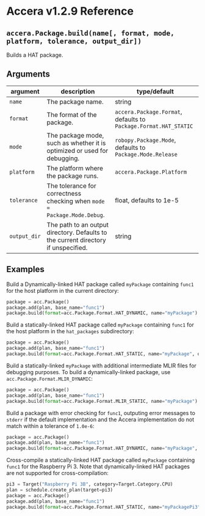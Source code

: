 [//]: # (Project: Accera)
[//]: # (Version: v1.2.9)

# Accera v1.2.9 Reference

## `accera.Package.build(name[, format, mode, platform, tolerance, output_dir])`
Builds a HAT package.

## Arguments

argument | description | type/default
--- | --- | ---
`name` | The package name. | string
`format` | The format of the package. | `accera.Package.Format`, defaults to `Package.Format.HAT_STATIC`
`mode` | The package mode, such as whether it is optimized or used for debugging. | `robopy.Package.Mode`, defaults to `Package.Mode.Release`
`platform` | The platform where the package runs. | `accera.Package.Platform`
`tolerance` | The tolerance for correctness checking when `mode = Package.Mode.Debug`. | float, defaults to 1e-5
`output_dir` | The path to an output directory. Defaults to the current directory if unspecified. | string

## Examples

Build a Dynamically-linked HAT package called `myPackage` containing `func1` for the host platform in the current directory:

```python
package = acc.Package()
package.add(plan, base_name="func1")
package.build(format=acc.Package.Format.HAT_DYNAMIC, name="myPackage")
```

Build a statically-linked HAT package called `myPackage` containing `func1` for the host platform in the `hat_packages` subdirectory:

```python
package = acc.Package()
package.add(plan, base_name="func1")
package.build(format=acc.Package.Format.HAT_STATIC, name="myPackage", output_dir="hat_packages")
```

Build a statically-linked `myPackage` with additional intermediate MLIR files for debugging purposes. To build a dynamically-linked package, use `acc.Package.Format.MLIR_DYNAMIC`:

```python
package = acc.Package()
package.add(plan, base_name="func1")
package.build(format=acc.Package.Format.MLIR_STATIC, name="myPackage")
```

Build a package with error checking for `func1`, outputing error messages to `stderr` if the default implementation and the Accera implementation do not match within a tolerance of `1.0e-6`:

```python
package = acc.Package()
package.add(plan, base_name="func1")
package.build(format=acc.Package.Format.HAT_DYNAMIC, name="myPackage", mode=acc.Package.Mode.DEBUG, tolerance=1.0e-6)
```

Cross-compile a statically-linked HAT package called `myPackage` containing `func1` for the Raspberry Pi 3. Note that dynamically-linked HAT packages are not supported for cross-compilation:

```python
pi3 = Target("Raspberry Pi 3B", category=Target.Category.CPU)
plan = schedule.create_plan(target=pi3)
package = acc.Package()
package.add(plan, base_name="func1")
package.build(format=acc.Package.Format.HAT_STATIC, name="myPackagePi3", platform=acc.Package.Platform.RASPBIAN)
```

<div style="page-break-after: always;"></div>


